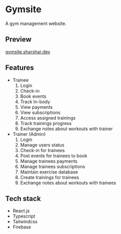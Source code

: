 # Gymsite

A gym management website.

## Preview
[gymsite.sharshar.dev](https://gymsite.sharshar.dev/)

## Features

- Trainee
   1. Login
   2. Check-in
   3. Book events
   4. Track In-body
   5. View payments
   6. View subscriptions
   7. Access assigned trainings
   8. Track trainings progress
   9. Exchange notes about workouts with trainer
- Trainer (Admin)
   1. Login
   2. Manage users status
   3. Check-in for trainees
   4. Post events for trainees to book
   5. Manage trainees payments
   6. Manage trainees subscriptions
   7. Maintain exercise database
   8. Create trainings for trainees
   9. Exchange notes about workouts with trainees


## Tech stack

- React.js
- Typescript
- Tailwindcss
- Firebase
